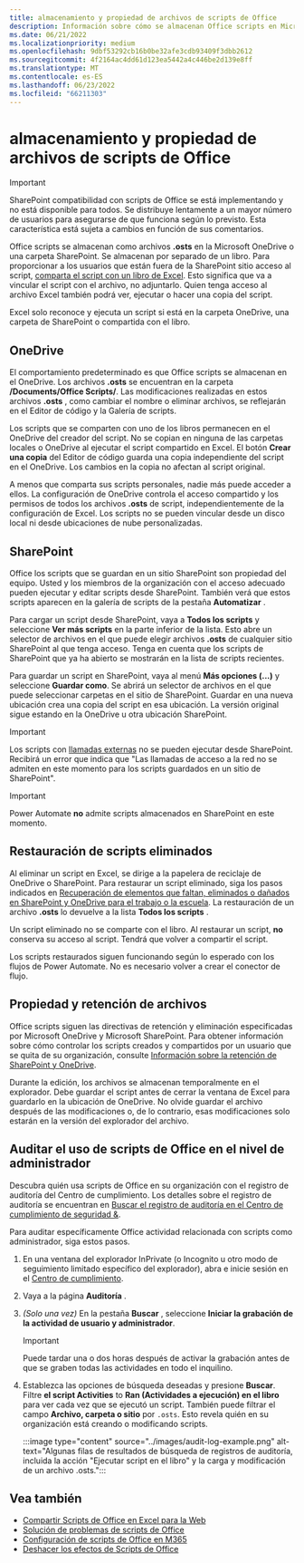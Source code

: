 ```yaml
---
title: almacenamiento y propiedad de archivos de scripts de Office
description: Información sobre cómo se almacenan Office scripts en Microsoft OneDrive y se transfieren entre propietarios.
ms.date: 06/21/2022
ms.localizationpriority: medium
ms.openlocfilehash: 9dbf53292cb16b0be32afe3cdb93409f3dbb2612
ms.sourcegitcommit: 4f2164ac4dd61d123ea5442a4c446be2d139e8ff
ms.translationtype: MT
ms.contentlocale: es-ES
ms.lasthandoff: 06/23/2022
ms.locfileid: "66211303"
---
```

# <a name="office-scripts-file-storage-and-ownership"></a>almacenamiento y propiedad de archivos de scripts de Office

> [!IMPORTANT]
> SharePoint compatibilidad con scripts de Office se está implementando y no está disponible para todos. Se distribuye lentamente a un mayor número de usuarios para asegurarse de que funciona según lo previsto. Esta característica está sujeta a cambios en función de sus comentarios.

Office scripts se almacenan como archivos **.osts** en la Microsoft OneDrive o una carpeta SharePoint. Se almacenan por separado de un libro. Para proporcionar a los usuarios que están fuera de la SharePoint sitio acceso al script, [comparta el script con un libro de Excel](excel.md#share-office-scripts). Esto significa que va a vincular el script con el archivo, no adjuntarlo. Quien tenga acceso al archivo Excel también podrá ver, ejecutar o hacer una copia del script.

Excel solo reconoce y ejecuta un script si está en la carpeta OneDrive, una carpeta de SharePoint o compartida con el libro.

## <a name="onedrive"></a>OneDrive

El comportamiento predeterminado es que Office scripts se almacenan en el OneDrive. Los archivos **.osts** se encuentran en la carpeta **/Documents/Office Scripts/**. Las modificaciones realizadas en estos archivos **.osts** , como cambiar el nombre o eliminar archivos, se reflejarán en el Editor de código y la Galería de scripts.

Los scripts que se comparten con uno de los libros permanecen en el OneDrive del creador del script. No se copian en ninguna de las carpetas locales o OneDrive al ejecutar el script compartido en Excel. El botón **Crear una copia** del Editor de código guarda una copia independiente del script en el OneDrive. Los cambios en la copia no afectan al script original.

A menos que comparta sus scripts personales, nadie más puede acceder a ellos. La configuración de OneDrive controla el acceso compartido y los permisos de todos los archivos **.osts** de script, independientemente de la configuración de Excel. Los scripts no se pueden vincular desde un disco local ni desde ubicaciones de nube personalizadas.

## <a name="sharepoint"></a>SharePoint

Office los scripts que se guardan en un sitio SharePoint son propiedad del equipo. Usted y los miembros de la organización con el acceso adecuado pueden ejecutar y editar scripts desde SharePoint. También verá que estos scripts aparecen en la galería de scripts de la pestaña **Automatizar** .

Para cargar un script desde SharePoint, vaya a **Todos los scripts** y seleccione **Ver más scripts** en la parte inferior de la lista. Esto abre un selector de archivos en el que puede elegir archivos **.osts** de cualquier sitio SharePoint al que tenga acceso. Tenga en cuenta que los scripts de SharePoint que ya ha abierto se mostrarán en la lista de scripts recientes.

Para guardar un script en SharePoint, vaya al menú **Más opciones (...)** y seleccione **Guardar como**. Se abrirá un selector de archivos en el que puede seleccionar carpetas en el sitio de SharePoint. Guardar en una nueva ubicación crea una copia del script en esa ubicación. La versión original sigue estando en la OneDrive u otra ubicación SharePoint.

> [!IMPORTANT]
> Los scripts con [llamadas externas](../develop/external-calls.md) no se pueden ejecutar desde SharePoint. Recibirá un error que indica que "Las llamadas de acceso a la red no se admiten en este momento para los scripts guardados en un sitio de SharePoint".

> [!IMPORTANT]
> Power Automate **no** admite scripts almacenados en SharePoint en este momento.

## <a name="restore-deleted-scripts"></a>Restauración de scripts eliminados

Al eliminar un script en Excel, se dirige a la papelera de reciclaje de OneDrive o SharePoint. Para restaurar un script eliminado, siga los pasos indicados en [Recuperación de elementos que faltan, eliminados o dañados en SharePoint y OneDrive para el trabajo o la escuela](https://support.microsoft.com/office/how-to-recover-missing-deleted-or-corrupted-items-in-sharepoint-and-onedrive-for-work-or-school-3d748edf-c072-46c9-81a4-4989056ebc87). La restauración de un archivo **.osts** lo devuelve a la lista **Todos los scripts** .

Un script eliminado no se comparte con el libro. Al restaurar un script, **no** conserva su acceso al script. Tendrá que volver a compartir el script.

Los scripts restaurados siguen funcionando según lo esperado con los flujos de Power Automate. No es necesario volver a crear el conector de flujo.

## <a name="file-ownership-and-retention"></a>Propiedad y retención de archivos

Office scripts siguen las directivas de retención y eliminación especificadas por Microsoft OneDrive y Microsoft SharePoint. Para obtener información sobre cómo controlar los scripts creados y compartidos por un usuario que se quita de su organización, consulte [Información sobre la retención de SharePoint y OneDrive](/microsoft-365/compliance/retention-policies-sharepoint?view=o365-worldwide&preserve-view=true).

Durante la edición, los archivos se almacenan temporalmente en el explorador. Debe guardar el script antes de cerrar la ventana de Excel para guardarlo en la ubicación de OneDrive. No olvide guardar el archivo después de las modificaciones o, de lo contrario, esas modificaciones solo estarán en la versión del explorador del archivo.

## <a name="audit-office-scripts-usage-at-the-admin-level"></a>Auditar el uso de scripts de Office en el nivel de administrador

Descubra quién usa scripts de Office en su organización con el registro de auditoría del Centro de cumplimiento. Los detalles sobre el registro de auditoría se encuentran en [Buscar el registro de auditoría en el Centro de cumplimiento de seguridad &](/microsoft-365/compliance/search-the-audit-log-in-security-and-compliance?view=o365-worldwide&preserve-view=true#search-the-audit-log).

Para auditar específicamente Office actividad relacionada con scripts como administrador, siga estos pasos.

1. En una ventana del explorador InPrivate (o Incognito u otro modo de seguimiento limitado específico del explorador), abra e inicie sesión en el [Centro de cumplimiento](https://compliance.microsoft.com/).
1. Vaya a la página **Auditoría** .
1. *(Solo una vez)* En la pestaña **Buscar** , seleccione **Iniciar la grabación de la actividad de usuario y administrador**.

    > [!IMPORTANT]
    > Puede tardar una o dos horas después de activar la grabación antes de que se graben todas las actividades en todo el inquilino.

1. Establezca las opciones de búsqueda deseadas y presione **Buscar**. Filtre **el script Activities** to **Ran (Actividades a ejecución) en el libro** para ver cada vez que se ejecutó un script. También puede filtrar el campo **Archivo, carpeta o sitio** por `.osts`. Esto revela quién en su organización está creando o modificando scripts.

    :::image type="content" source="../images/audit-log-example.png" alt-text="Algunas filas de resultados de búsqueda de registros de auditoría, incluida la acción &quot;Ejecutar script en el libro&quot; y la carga y modificación de un archivo .osts.":::

## <a name="see-also"></a>Vea también

- [Compartir Scripts de Office en Excel para la Web](https://support.microsoft.com/office/226eddbc-3a44-4540-acfe-fccda3d1122b)
- [Solución de problemas de scripts de Office](../testing/troubleshooting.md)
- [Configuración de scripts de Office en M365](/microsoft-365/admin/manage/manage-office-scripts-settings)
- [Deshacer los efectos de Scripts de Office](../testing/undo.md)
